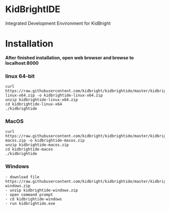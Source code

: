 # KidBrightIDE

Integrated Development Environment for KidBright

# Installation
**After finished installation, open web browser and browse to localhost:8000**

### linux 64-bit
```
curl https://raw.githubusercontent.com/kidbright/kidbrightide/master/kidbrightide-linux-x64.zip -o kidbrightide-linux-x64.zip
unzip kidbrightide-linux-x64.zip
cd kidbrightide-linux-x64
./kidbrightide
```

### MacOS
```
curl https://raw.githubusercontent.com/kidbright/kidbrightide/master/kidbrightide-macos.zip -o kidbrightide-macos.zip
unzip kidbrightide-macos.zip
cd kidbrightide-macos
./kidbrightide
```

### Windows
```
- download file https://raw.githubusercontent.com/kidbright/kidbrightide/master/kidbrightide-windows.zip
- unzip kidbrightide-windows.zip
- open command prompt
- cd kidbrightide-windows
- run kidbrightide.exe
```
